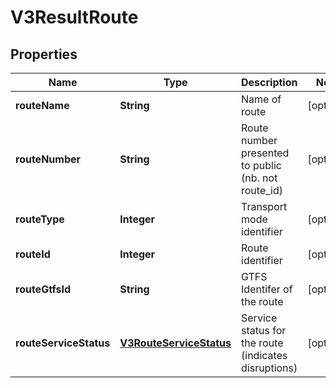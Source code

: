 
# V3ResultRoute

## Properties
Name | Type | Description | Notes
------------ | ------------- | ------------- | -------------
**routeName** | **String** | Name of route |  [optional]
**routeNumber** | **String** | Route number presented to public (nb. not route_id) |  [optional]
**routeType** | **Integer** | Transport mode identifier |  [optional]
**routeId** | **Integer** | Route identifier |  [optional]
**routeGtfsId** | **String** | GTFS Identifer of the route |  [optional]
**routeServiceStatus** | [**V3RouteServiceStatus**](V3RouteServiceStatus.md) | Service status for the route (indicates disruptions) |  [optional]



